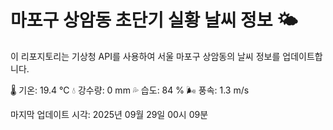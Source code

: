 
# 마포구 상암동 초단기 실황 날씨 정보 🌤️

이 리포지토리는 기상청 API를 사용하여 서울 마포구 상암동의 날씨 정보를 업데이트합니다. 

🌡️ 기온: 19.4 ℃
💧 강수량: 0 mm
💦 습도: 84 %
🌬️ 풍속: 1.3 m/s

마지막 업데이트 시각: 2025년 09월 29일 00시 09분    
